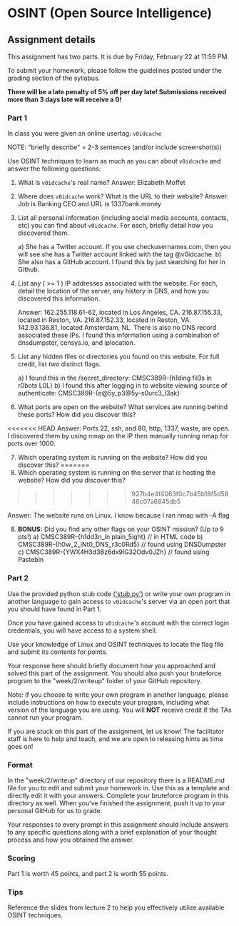 OSINT (Open Source Intelligence)
======

## Assignment details

This assignment has two parts. It is due by Friday, February 22 at 11:59 PM.

To submit your homework, please follow the guidelines posted under the grading section of the syllabus.

**There will be a late penalty of 5% off per day late! Submissions received more than 3 days late will receive a 0!**

### Part 1

In class you were given an online usertag: `v0idcache`

NOTE: "briefly describe" = 2-3 sentences (and/or include screenshot(s))

Use OSINT techniques to learn as much as you can about `v0idcache` and answer the following questions:

1. What is `v0idcache`'s real name?
   Answer: Elizabeth Moffet

2. Where does `v0idcache` work? What is the URL to their website?
   Answer: Job is Banking CEO and URL is 1337bank.money
   
3. List all personal information (including social media accounts, contacts, etc) you can find about `v0idcache`. For each, briefly detail how you discovered them.

   a) She has a Twitter account. If you use checkusernames.com, then you will see she has a Twitter account linked with the tag @v0idcache.
   b) She also has a GitHub account. I found this by just searching for her in Github.
   
4. List any ( >= 1 ) IP addresses associated with the website. For each, detail the location of the server, any history in DNS, and how you discovered this information.

   Answer: 162.255.118.61-62, located in Los Angeles, CA. 216.87.155.33, located in Reston, VA. 216.87.152.33, located in Reston, VA. 142.93.136.81, located Amsterdam, NL. There is also no DNS record associated these IPs. I found this information using a combination of dnsdumpster, censys.io, and iplocation.

5. List any hidden files or directories you found on this website. For full credit, list *two* distinct flags.

   a) I found this in the /secret_directory: CMSC389R-{h1ding fil3s in r0bots L0L}
   b) I found this after logging in to website viewing source of authenticate: CMSC389R-{e@5y_p3@5y-s0urc3_l3ak}

6. What ports are open on the website? What services are running behind these ports? How did you discover this?

<<<<<<< HEAD
   Answer: Ports 22, ssh, and 80, http, 1337, waste, are open. I discovered them by using nmap on the IP then manually running nmap for ports over 1000.

7. Which operating system is running on the website? How did you discover this?
=======
7. Which operating system is running on the server that is hosting the website? How did you discover this?
>>>>>>> 927b4e4f4063f0c7b45b18f5d5846c07a6845db5

   Answer: The website runs on Linux. I know because I ran nmap with -A flag

8. **BONUS:** Did you find any other flags on your OSINT mission? (Up to 9 pts!)
   a) CMSC389R-{h1dd3n_ln plain_5ight} // in HTML code
   b) CMSC389R-{h0w_2_iNt0_DNS_r3c0Rd5} // found using DNSDumpster
   c) CMSC389R-{YWX4H3d3Bz6dx9lG32Odv0JZh} // found using Pastebin


### Part 2

Use the provided python stub code [('stub.py')](stub.py) or write your own program in another language to gain access to `v0idcache`'s server via an open port that you should have found in Part 1.

Once you have gained access to `v0idcache`'s account with the correct login credentials, you will have access to a system shell.

Use your knowledge of Linux and OSINT techniques to locate the flag file and submit its contents for points.

Your response here should briefly document how you approached and solved this part of the assignment. You should also push your bruteforce program to the "week/2/writeup" folder of your GitHub repository.

Note: If you choose to write your own program in another language, please include instructions on how to execute your program, including what version of the language you are using. You will **NOT** receive credit if the TAs cannot run your program.

If you are stuck on this part of the assignment, let us know! The facilitator staff is here to help and teach, and we are open to releasing hints as time goes on!

### Format
In the "week/2/writeup" directory of our repository there is a README.md file for you to edit and submit your homework in. Use this as a template and directly edit it with your answers. Complete your bruteforce program in this directory as well. When you've finished the assignment, push it up to your personal GitHub for us to grade.

Your responses to every prompt in this assignment should include answers to any specific questions along with a brief explanation of your thought process and how you obtained the answer.

### Scoring

Part 1 is worth 45 points, and part 2 is worth 55 points.

### Tips

Reference the slides from lecture 2 to help you effectively utilize available OSINT techniques.
